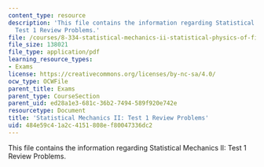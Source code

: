 ```yaml
---
content_type: resource
description: 'This file contains the information regarding Statistical Mechanics II:
  Test 1 Review Problems.'
file: /courses/8-334-statistical-mechanics-ii-statistical-physics-of-fields-spring-2014/484e59c41a2c4151808ef80047336dc2_MIT8_334S14_TestReview1.pdf
file_size: 138021
file_type: application/pdf
learning_resource_types:
- Exams
license: https://creativecommons.org/licenses/by-nc-sa/4.0/
ocw_type: OCWFile
parent_title: Exams
parent_type: CourseSection
parent_uid: ed28a1e3-681c-36b2-7494-589f920e742e
resourcetype: Document
title: 'Statistical Mechanics II: Test 1 Review Problems'
uid: 484e59c4-1a2c-4151-808e-f80047336dc2
---
```

This file contains the information regarding Statistical Mechanics II: Test 1 Review Problems.